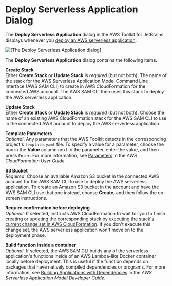 # Deploy Serverless Application Dialog<a name="deploy-serverless-application-dialog"></a>

The **Deploy Serverless Application** dialog in the AWS Toolkit for JetBrains displays whenever you [deploy an AWS serverless application](key-tasks.md#key-tasks-sam-deploy)\.

![\[The Deploy Serverless Application dialog\]](http://docs.aws.amazon.com/toolkit-for-jetbrains/latest/userguide/)

The **Deploy Serverless Application** dialog contains the following items\.

**Create Stack**  
Either **Create Stack** or **Update Stack** is *required* \(but not both\)\. The name of the stack for the AWS Serverless Application Model Command Line Interface \(AWS SAM CLI\) to create in AWS CloudFormation for the connected AWS account\. The AWS SAM CLI then uses this stack to deploy the AWS serverless application\.

**Update Stack**  
Either **Create Stack** or **Update Stack** is *required* \(but not both\)\. Choose the name of an existing AWS CloudFormation stack for the AWS SAM CLI to use in the connected AWS account to deploy the AWS serverless application\. 

**Template Parameters**  
*Optional*\. Any parameters that the AWS Toolkit detects in the corresponding project's `template.yaml` file\. To specify a value for a parameter, choose the box in the **Value** column next to the parameter, enter the value, and then press `Enter`\. For more information, see [Parameters](https://docs.aws.amazon.com/AWSCloudFormation/latest/UserGuide/parameters-section-structure.html) in the *AWS CloudFormation User Guide*\.

**S3 Bucket**  
*Required*\. Choose an available Amazon S3 bucket in the connected AWS account for the AWS SAM CLI to use to deploy the AWS serverless application\. To create an Amazon S3 bucket in the account and have the AWS SAM CLI use that one instead, choose **Create**, and then follow the on\-screen instructions\.

**Require confirmation before deploying**  
*Optional*\. If selected, instructs AWS CloudFormation to wait for you to finish creating or updating the corresponding stack by [executing the stack's current change set in AWS CloudFormation](https://docs.aws.amazon.com/AWSCloudFormation/latest/UserGuide/using-cfn-updating-stacks-changesets-execute.html)\. If you don't execute this change set, the AWS serverless application won't move on to the deployment phase\.

**Build function inside a container**  
*Optional*\. If selected, the AWS SAM CLI builds any of the serverless application's functions inside of an AWS Lambda\-like Docker container locally before deployment\. This is useful if the function depends on packages that have natively compiled dependencies or programs\. For more information, see [Building Applications with Dependencies](https://docs.aws.amazon.com/serverless-application-model/latest/developerguide/serverless-sam-cli-using-build.html) in the *AWS Serverless Application Model Developer Guide*\.